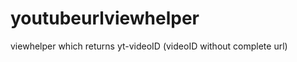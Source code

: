 youtubeurlviewhelper
====================

viewhelper which returns yt-videoID (videoID without complete url)
